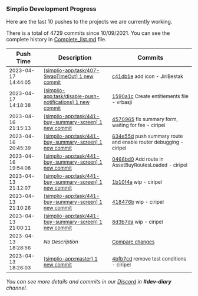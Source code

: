 
### Simplio Development Progress

Here are the last 10 pushes to the projects we are currently working.

There is a total of 4729 commits since 10/09/2021. You can see the complete history in
 [Complete_list.md](Complete_list.md) file.

| Push Time | Description | Commits |
| --- | --- | --- |
| <sub>2023-04-17 14:44:05</sub> | <sub>[[simplio-app:task/407\-SwapTimeOut] 1 new commit](https://github.com/SimplioOfficial/simplio-app/commit/c41db1e27f19542fb1bb35095edf5c96dee1d7d8)</sub> | <sub>[c41db1e](https://github.com/SimplioOfficial/simplio-app/commit/c41db1e27f19542fb1bb35095edf5c96dee1d7d8) add icon - JiriBestak</sub> |
| <sub>2023-04-17 14:18:38</sub> | <sub>[[simplio-app:task/disable\-push\-notifications] 1 new commit](https://github.com/SimplioOfficial/simplio-app/commit/1590a1cb0f3e43033d6d36d1e894ea7374b0e41a)</sub> | <sub>[1590a1c](https://github.com/SimplioOfficial/simplio-app/commit/1590a1cb0f3e43033d6d36d1e894ea7374b0e41a) Create entitlements file - vrbasji</sub> |
| <sub>2023-04-16 21:15:13</sub> | <sub>[[simplio-app:task/441\-buy\-summary\-screen] 1 new commit](https://github.com/SimplioOfficial/simplio-app/commit/4570965cd7f82d3b7a1056f5acd8573fbca762b1)</sub> | <sub>[4570965](https://github.com/SimplioOfficial/simplio-app/commit/4570965cd7f82d3b7a1056f5acd8573fbca762b1) fix summary form, waiting for fee - ciripel</sub> |
| <sub>2023-04-16 20:45:39</sub> | <sub>[[simplio-app:task/441\-buy\-summary\-screen] 1 new commit](https://github.com/SimplioOfficial/simplio-app/commit/634e55db4ffe4273639ec7914bad9a12c75ec3d6)</sub> | <sub>[634e55d](https://github.com/SimplioOfficial/simplio-app/commit/634e55db4ffe4273639ec7914bad9a12c75ec3d6) push summary route and enable router debugging - ciripel</sub> |
| <sub>2023-04-16 19:54:08</sub> | <sub>[[simplio-app:task/441\-buy\-summary\-screen] 1 new commit](https://github.com/SimplioOfficial/simplio-app/commit/0466bd0aaeaa7cbf411a974b3a4ace04b1b94890)</sub> | <sub>[0466bd0](https://github.com/SimplioOfficial/simplio-app/commit/0466bd0aaeaa7cbf411a974b3a4ace04b1b94890) Add route in AssetBuyRoutesLoaded - ciripel</sub> |
| <sub>2023-04-13 21:12:07</sub> | <sub>[[simplio-app:task/441\-buy\-summary\-screen] 1 new commit](https://github.com/SimplioOfficial/simplio-app/commit/1b10f4acea7c3ed515093b513cda8f58d9be46bd)</sub> | <sub>[1b10f4a](https://github.com/SimplioOfficial/simplio-app/commit/1b10f4acea7c3ed515093b513cda8f58d9be46bd) wip - ciripel</sub> |
| <sub>2023-04-13 21:10:26</sub> | <sub>[[simplio-app:task/441\-buy\-summary\-screen] 1 new commit](https://github.com/SimplioOfficial/simplio-app/commit/418476b752b07f7cafb3f2fcaa8be04b01a23539)</sub> | <sub>[418476b](https://github.com/SimplioOfficial/simplio-app/commit/418476b752b07f7cafb3f2fcaa8be04b01a23539) wip - ciripel</sub> |
| <sub>2023-04-13 21:00:11</sub> | <sub>[[simplio-app:task/441\-buy\-summary\-screen] 1 new commit](https://github.com/SimplioOfficial/simplio-app/commit/8d3b7daa16d02326de225dcb44232714b19ad1db)</sub> | <sub>[8d3b7da](https://github.com/SimplioOfficial/simplio-app/commit/8d3b7daa16d02326de225dcb44232714b19ad1db) wip - ciripel</sub> |
| <sub>2023-04-13 18:28:56</sub> | <sub>_No Description_</sub> | <sub>[Compare changes](https://github.com/SimplioOfficial/simplio-app/compare/86b971d65599...5de71bfd084a)</sub> |
| <sub>2023-04-13 18:26:03</sub> | <sub>[[simplio-app:master] 1 new commit](https://github.com/SimplioOfficial/simplio-app/commit/4bfb7cdf9ed5984548c1855520cbeaa158f2b5ff)</sub> | <sub>[4bfb7cd](https://github.com/SimplioOfficial/simplio-app/commit/4bfb7cdf9ed5984548c1855520cbeaa158f2b5ff) remove test conditions - ciripel</sub> |

_You can see more details and commits in our [Discord](https://discord.gg/aKhjuwZmdP) in **#dev-diary** channel._
